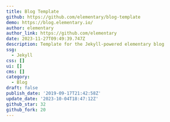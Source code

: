 ```yaml
---
title: Blog Template
github: https://github.com/elementary/blog-template
demo: https://blog.elementary.io/
author: elementary
author_link: https://github.com/elementary
date: 2023-11-27T09:49:39.747Z
description: Template for the Jekyll-powered elementary blog
ssg:
  - Jekyll
css: []
ui: []
cms: []
category:
  - Blog
draft: false
publish_date: '2019-09-17T21:42:58Z'
update_date: '2023-10-04T18:47:12Z'
github_star: 32
github_fork: 20
---
```

